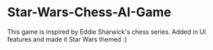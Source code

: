 # Star-Wars-Chess-AI-Game
This game is inspired by Eddie Sharwick's chess series. Added in UI features and made it Star Wars themed :)
